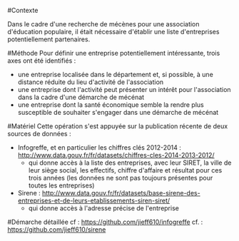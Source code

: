 #Contexte

Dans le cadre d'une recherche de mécènes pour une association d'éducation populaire, il était nécessaire d'établir une liste d'entreprises potentiellement partenaires.

#Méthode
Pour définir une entreprise potentiellement intéressante, trois axes ont été identifiés :
* une entreprise localisée dans le département et, si possible, à une distance réduite du lieu d'activité de l'association
* une entreprise dont l'activité peut présenter un intérêt pour l'association dans la cadre d'une démarche de mécénat
* une entreprise dont la santé économique semble la rendre plus susceptible de souhaiter s'engager dans une démarche de mécénat

#Matériel
Cette opération s'est appuyée sur la publication récente de deux sources de données :
* Infogreffe, et en particulier les chiffres clés 2012-2014 : http://www.data.gouv.fr/fr/datasets/chiffres-cles-2014-2013-2012/
  * qui donne accès à la liste des entreprises, avec leur SIRET, la ville de leur siège social, les effectifs, chiffre d'affaire et résultat pour ces trois années (les données ne sont pas toujours présentes pour toutes les entreprises)
* Sirene : http://www.data.gouv.fr/fr/datasets/base-sirene-des-entreprises-et-de-leurs-etablissements-siren-siret/
  * qui donne accès à l'adresse précise de l'entreprise

#Démarche détaillée
cf : https://github.com/jieff610/infogreffe
cf. : https://github.com/jieff610/sirene
